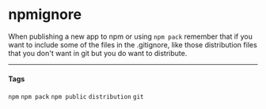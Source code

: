 
# npmignore

When publishing a new app to npm or using `npm pack` remember that if you want to include some of the files in the .gitignore, like those distribution files that you don't want in git but you do want to distribute.

---

#### Tags
`npm` `npm pack` `npm public` `distribution` `git`
